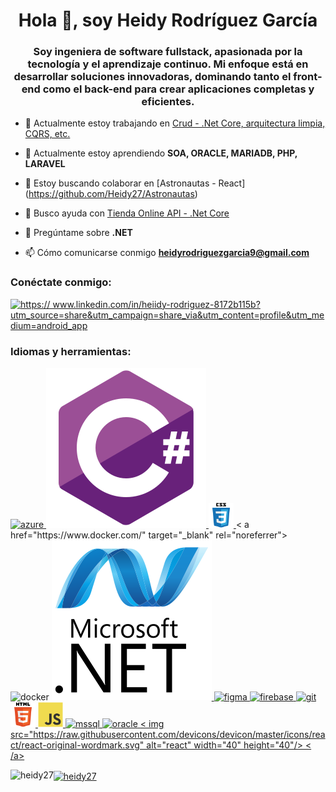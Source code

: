 <h1 align="center">Hola 👋, soy Heidy Rodríguez García</h1>
<h3 align="center">Soy ingeniera de software fullstack, apasionada por la tecnología y el aprendizaje continuo. Mi enfoque está en desarrollar soluciones innovadoras, dominando tanto el front-end como el back-end para crear aplicaciones completas y eficientes.</h3>

- 🔭 Actualmente estoy trabajando en [Crud - .Net Core, arquitectura limpia, CQRS, etc.](https://github.com/Heidy27/ContactInfoCRUD)

- 🌱 Actualmente estoy aprendiendo **SOA, ORACLE, MARIADB, PHP, LARAVEL**

- 👯 Estoy buscando colaborar en [Astronautas - React] (https://github.com/Heidy27/Astronautas)

- 🤝 Busco ayuda con [Tienda Online API - .Net Core](https://github.com/Heidy27/OnlineStore-Api)

- 💬 Pregúntame sobre **.NET**

- 📫 Cómo comunicarse conmigo **heidyrodriguezgarcia9@gmail.com**

<h3 align="left">Conéctate conmigo:</h3>
<p align="left">
<a href= "https://linkedin.com/in/https://www.linkedin.com/in/heiidy-rodriguez-8172b115b?utm_source=share&utm_campaign=share_via&utm_content=profile&utm_medium=android_app" target="blank"><img align=" center" src="https://raw.githubusercontent.com/rahuldkjain/github-profile-readme-generator/master/src/images/icons/Social/linked-in-alt.svg" alt="https:// www.linkedin.com/in/heiidy-rodriguez-8172b115b?utm_source=share&utm_campaign=share_via&utm_content=profile&utm_medium=android_app" height="30" width="40" /></a>
</p>

<h3 align="left ">Idiomas y herramientas:</h3>
<p align="left"> <a href="https://azure.microsoft.com/en-in/" target="_blank" rel="noreferrer"> <img src="https://www. vectorlogo.zone/logos/microsoft_azure/microsoft_azure-icon.svg" alt="azure" width="40" height="40"/> </a> <a href="https://www.w3schools.com/ cs/" target="_blank" rel="noreferrer"> <img src="https://raw.githubusercontent.com/devicons/devicon/master/icons/csharp/csharp-original.svg" alt="csharp" ancho="40" alto="40"/> </a> <a href="https://www.w3schools.com/css/" target="_blank" rel="noreferrer"> <img src=" https://raw.githubusercontent.com/devicons/devicon/master/icons/css3/css3-original-wordmark.svg" alt="css3" width="40" height="40"/> </a> < a href="https://www.docker.com/" target="_blank" rel="noreferrer"> <img src="https://raw.githubusercontent.com/devicons/devicon/master/icons/docker /docker-original-wordmark.svg" alt="docker" width="40" height="40"/> </a> <a href="https://dotnet.microsoft.com/" target="_blank " rel="noreferrer"> <img src="https://raw.githubusercontent.com/devicons/devicon/master/icons/dot-net/dot-net-original-wordmark.svg" alt="dotnet" ancho ="40" altura="40"/> </a> <a href="https://www.figma.com/" target="_blank" rel="noreferrer"> <img src="https:/ /www.vectorlogo.zone/logos/figma/figma-icon.svg" alt="figma" width="40" height="40"/> </a> <a href="https://firebase.google .com/" target="_blank" rel="noreferrer"> <img src="https://www.vectorlogo.zone/logos/firebase/firebase-icon.svg" alt="firebase" width="40" altura="40"/> </a> <a href="https://git-scm.com/" target="_blank" rel="noreferrer"> <img src="https://www.vectorlogo .zone/logos/git-scm/git-scm-icon.svg" alt="git" width="40" height="40"/> </a> <a href="https://www.w3 .org/html/" target="_blank" rel="noreferrer"> <img src="https://raw.githubusercontent.com/devicons/devicon/master/icons/html5/html5-original-wordmark.svg" alt="html5" width="40" height="40"/> </a> <a href="https://developer.mozilla.org/en-US/docs/Web/JavaScript" target= "_blank" rel="noreferrer"> <img src="https://raw.githubusercontent.com/devicons/devicon/master/icons/javascript/javascript-original.svg" alt="javascript" width="40" altura="40"/> </a> <a href="https://www.microsoft.com/en-us/sql-server" target="_blank" rel="noreferrer"> <img src=" https://www.svgrepo.com/show/303229/microsoft-sql-server-logo.svg" alt="mssql" width="40" height="40"/> </a> <a href=" https://www.oracle.com/" target="_blank" rel="noreferrer"> <img src="https://raw.githubusercontent.com/devicons/devicon/master/icons/oracle/oracle-original .svg" alt="oracle" width="40" height="40"/> </a> <a href="https://reactjs.org/" target="_blank" rel="noreferrer"> < img src="https://raw.githubusercontent.com/devicons/devicon/master/icons/react/react-original-wordmark.svg" alt="react" width="40" height="40"/> < /a> </p>

<p><img align="left" src="https://github-readme-stats.vercel.app/api/top-langs?username=heidy27&show_icons=true&locale=en&layout=compact" alt="heidy27" /> </p>

<p> <img align="center" src="https://github-readme-stats.vercel.app/api?username=heidy27&show_icons=true&locale=en" alt="heidy27" /> </p>
